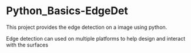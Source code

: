 # Python_Basics-EdgeDet
This project provides the edge detection on a image using python.

Edge detection can used on multiple platforms to help design and interact with the surfaces

